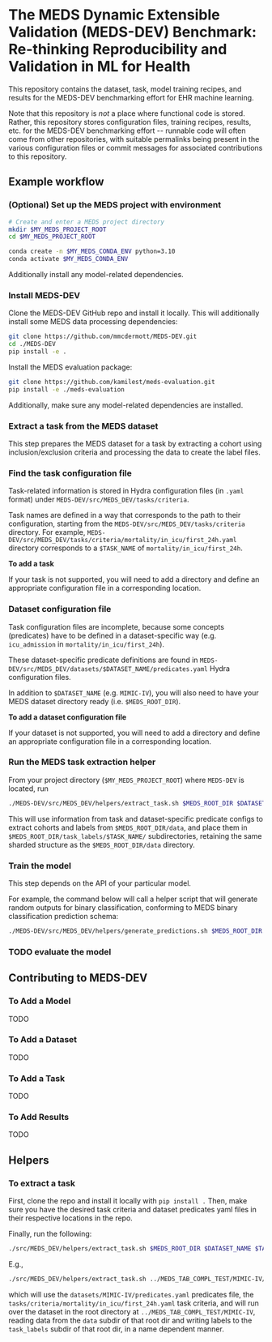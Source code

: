 # The MEDS Dynamic Extensible Validation (MEDS-DEV) Benchmark: Re-thinking Reproducibility and Validation in ML for Health

This repository contains the dataset, task, model training recipes, and results for the MEDS-DEV benchmarking
effort for EHR machine learning.

Note that this repository is _not_ a place where functional code is stored. Rather, this repository stores
configuration files, training recipes, results, etc. for the MEDS-DEV benchmarking effort -- runnable code will
often come from other repositories, with suitable permalinks being present in the various configuration files
or commit messages for associated contributions to this repository.

## Example workflow

### (Optional) Set up the MEDS project with environment

```bash
# Create and enter a MEDS project directory
mkdir $MY_MEDS_PROJECT_ROOT
cd $MY_MEDS_PROJECT_ROOT

conda create -n $MY_MEDS_CONDA_ENV python=3.10
conda activate $MY_MEDS_CONDA_ENV
```

Additionally install any model-related dependencies.

### Install MEDS-DEV

Clone the MEDS-DEV GitHub repo and install it locally.
This will additionally install some MEDS data processing dependencies:

```bash
git clone https://github.com/mmcdermott/MEDS-DEV.git
cd ./MEDS-DEV
pip install -e .
```

Install the MEDS evaluation package:

```bash
git clone https://github.com/kamilest/meds-evaluation.git
pip install -e ./meds-evaluation
```

Additionally, make sure any model-related dependencies are installed.

### Extract a task from the MEDS dataset

This step prepares the MEDS dataset for a task by extracting a cohort using inclusion/exclusion criteria and
processing the data to create the label files.

### Find the task configuration file

Task-related information is stored in Hydra configuration files (in `.yaml` format) under
`MEDS-DEV/src/MEDS_DEV/tasks/criteria`.

Task names are defined in a way that corresponds to the path to their configuration,
starting from the `MEDS-DEV/src/MEDS_DEV/tasks/criteria` directory.
For example,
`MEDS-DEV/src/MEDS_DEV/tasks/criteria/mortality/in_icu/first_24h.yaml` directory corresponds to a `$TASK_NAME` of
`mortality/in_icu/first_24h`.

**To add a task**

If your task is not supported, you will need to add a directory and define an appropriate configuration file in
a corresponding location.

### Dataset configuration file

Task configuration files are incomplete, because some concepts (predicates) have to be defined in a dataset-specific
way (e.g. `icu_admission` in `mortality/in_icu/first_24h`).

These dataset-specific predicate definitions are found in
`MEDS-DEV/src/MEDS_DEV/datasets/$DATASET_NAME/predicates.yaml` Hydra configuration files.

In addition to `$DATASET_NAME` (e.g. `MIMIC-IV`), you will also need to have your MEDS dataset directory ready (i.e.
`$MEDS_ROOT_DIR`).

**To add a dataset configuration file**

If your dataset is not supported, you will need to add a directory and define an appropriate configuration file in
a corresponding location.

### Run the MEDS task extraction helper

From your project directory (`$MY_MEDS_PROJECT_ROOT`) where `MEDS-DEV` is located, run

```bash
./MEDS-DEV/src/MEDS_DEV/helpers/extract_task.sh $MEDS_ROOT_DIR $DATASET_NAME $TASK_NAME
```

This will use information from task and dataset-specific predicate configs to extract cohorts and labels from
`$MEDS_ROOT_DIR/data`, and place them in `$MEDS_ROOT_DIR/task_labels/$TASK_NAME/` subdirectories, retaining the same
sharded structure as the `$MEDS_ROOT_DIR/data` directory.

### Train the model

This step depends on the API of your particular model.

For example, the command below will call a helper script that will generate random outputs for binary classification,
conforming to MEDS binary classification prediction schema:

```bash
./MEDS-DEV/src/MEDS_DEV/helpers/generate_predictions.sh $MEDS_ROOT_DIR $TASK_NAME
```

### TODO evaluate the model

## Contributing to MEDS-DEV

### To Add a Model

TODO

### To Add a Dataset

TODO

### To Add a Task

TODO

### To Add Results

TODO

## Helpers

### To extract a task

First, clone the repo and install it locally with `pip install .` Then, make sure you have the desired task
criteria and dataset predicates yaml files in their respective locations in the repo.

Finally, run the following:

```bash
./src/MEDS_DEV/helpers/extract_task.sh $MEDS_ROOT_DIR $DATASET_NAME $TASK_NAME
```

E.g.,

```bash
./src/MEDS_DEV/helpers/extract_task.sh ../MEDS_TAB_COMPL_TEST/MIMIC-IV/ MIMIC-IV mortality/in_icu/first_24h
```

which will use the `datasets/MIMIC-IV/predicates.yaml` predicates file, the
`tasks/criteria/mortality/in_icu/first_24h.yaml` task criteria, and will run over the dataset in the root
directory at `../MEDS_TAB_COMPL_TEST/MIMIC-IV`, reading data from the `data` subdir of that root dir and
writing labels to the `task_labels` subdir of that root dir, in a name dependent manner.
